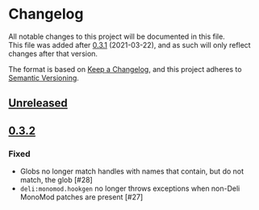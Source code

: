 # Changelog
All notable changes to this project will be documented in this file.  
This file was added after [0.3.1] (2021-03-22), and as such will only reflect changes after that version.

The format is based on [Keep a Changelog](https://keepachangelog.com/en/1.0.0/), and this project adheres to [Semantic 
Versioning](https://semver.org/spec/v2.0.0.html).

## [Unreleased]

## [0.3.2]
### Fixed
- Globs no longer match handles with names that contain, but do not match, the glob [#28]
- `deli:monomod.hookgen` no longer throws exceptions when non-Deli MonoMod patches are present [#27]

[unreleased]: https://github.com/Deli-Collective/Deli/compare/v0.3.2...HEAD
[0.3.2]: https://github.com/Deli-Collective/Deli/compare/v0.3.1...v0.3.2
[0.3.1]: https://github.com/Deli-Collective/Deli/tree/v0.3.1
